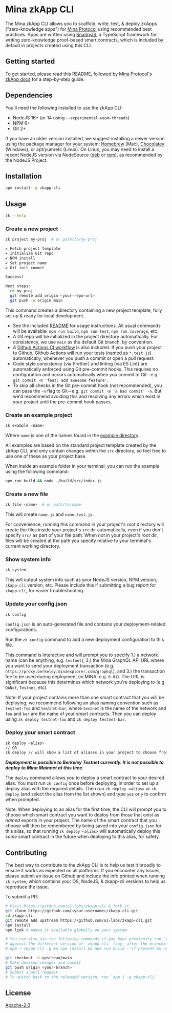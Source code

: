 # Mina zkApp CLI

The Mina zkApp CLI allows you to scaffold, write, test, & deploy zkApps
("zero-knowledge apps") for [Mina Protocol](https://minaprotocol.com/) using
recommended best practices. Apps are written using
[SnarkyJS](https://docs.minaprotocol.com/en/zkapps/snarkyjs-reference), a
TypeScript framework for writing zero-knowledge proof-based smart contracts,
which is included by default in projects created using this CLI.

## Getting started

To get started, please read this README, followed by [Mina Protocol's zkApp
docs](https://docs.minaprotocol.com/zkapps) for a step-by-step guide.

## Dependencies

You'll need the following installed to use the zkApp CLI:

- NodeJS 16+ (or 14 using `--experimental-wasm-threads`)
- NPM 6+
- Git 2+

If you have an older version installed, we suggest installing a newer version
using the package manager for your system: [Homebrew](https://brew.sh/) (Mac),
[Chocolatey](https://chocolatey.org/) (Windows), or apt/yum/etc (Linux). On
Linux, you may need to install a recent NodeJS version via NodeSource
([deb](https://github.com/nodesource/distributions#debinstall) or
[rpm](https://github.com/nodesource/distributions#rpminstall)), as recommended
by the NodeJS Project.

## Installation

```sh
npm install -g zkapp-cli
```

## Usage

```sh
zk --help
```

### Create a new project

```sh
zk project my-proj  # or path/to/my-proj

✔ Fetch project template
✔ Initialize Git repo
✔ NPM install
✔ Set project name
✔ Git init commit

Success!

Next steps:
  cd my-proj
  git remote add origin <your-repo-url>
  git push -u origin main
```

This command creates a directory containing a new project template, fully set up
& ready for local development.

- See the included [README](templates/project-ts/README.md) for usage instructions.
  All usual commands will be available: `npm run build`, `npm run test`,
  `npm run coverage`, etc.
- A Git repo will be initialized in the project directory automatically. For
  consistency, we use `main` as the default Git branch, by convention.
- A [Github Actions CI workflow](templates/project-ts/.github/workflows/ci.yml) is
  also included. If you push your project to Github, Github Actions will run
  your tests (named as `*.test.js`) automatically, whenever you push a commit or
  open a pull request.
- Code style consistency (via Prettier) and linting (via ES Lint) are
  automatically enforced using Git pre-commit hooks. This requires no
  configuration and occurs automatically when you commit to Git--e.g. `git commit -m 'feat: add awesome feature'`.
- To skip all checks in the Git pre-commit hook (not recommended), you can pass
  the `-n` flag to Git--e.g. `git commit -m 'a bad commit' -n`. But we'd
  recommend avoiding this and resolving any errors which exist in your project
  until the pre-commit hook passes.

### Create an example project

```sh
zk example <name>
```

Where `name` is one of the names found in the [example directory](examples).

All examples are based on the standard project template created by the
zkApp CLI, and only contain changes within the `src` directory, so feel free to use
one of these as your project base.

When inside an example folder in your terminal, you can run the example using
the following command:

```sh
npm run build && node ./build/src/index.js
```

### Create a new file

```sh
zk file <name>  # or path/to/name
```

This will create `name.js` and `name.test.js`.

For convenience, running this command in your project's _root_ directory will
create the files inside your project's `src` dir automatically, even if you
don't specify `src/` as part of your file path. When _not_ in your project's
root dir, files will be created at the path you specify relative to your
terminal's current working directory.

### Show system info

```sh
zk system
```

This will output system info such as your NodeJS version, NPM version,
`zkapp-cli` version, etc. Please include this if submitting a bug report for
`zkapp-cli`, for easier troubleshooting.

### Update your config.json

```sh
zk config
```

`config.json` is an auto-generated file and contains your deployment-related
configurations.

Run the `zk config` command to add a new deployment configuration to this file.

This command is interactive and will prompt you to specify 1.) a network name
(can be anything, e.g. `testnet`), 2.) the Mina GraphQL API URL where you want to
send your deployment transaction (e.g.
`https://proxy.berkeley.minaexplorer.com/graphql`), and 3.) the transaction fee
to be used during deployment (in MINA; e.g. `0.01`). The URL is significant
because this determines which network you're deploying to (e.g. `QANet`,
`Testnet`, etc).

Note: If your project contains more than one smart contract that you will be
deploying, we recommend following an alias naming convention such as `testnet-foo`
and `testnet-bar`, where `testnet` is the name of the network and `foo` and `bar`
are the name of your smart contracts. Then you can deploy using `zk deploy testnet-foo` and `zk deploy testnet-bar`.

### Deploy your smart contract

```sh
zk deploy <alias>
// OR
zk deploy // will show a list of aliases in your project to choose from
```

_**Deployment is possible to Berkeley Testnet currently. It is not possible to deploy
to Mina Mainnet at this time.**_

The `deploy` command allows you to deploy a smart contract to your desired
alias. You must run `zk config` once before deploying, in order to set up a
deploy alias with the required details. Then run `zk deploy <alias>` or `zk deploy` (and select the alias from the list shown) and type `yes` or `y` to
confirm when prompted.

Note: When deploying to an alias for the first time, the CLI will prompt you to
choose which smart contract you want to deploy from those that exist as _named_
exports in your project. The name of the smart contract that you choose will
then be remembered by being saved into your `config.json` for this alias, so
that running `zk deploy <alias>` will automatically deploy this _same_ smart
contract in the future when deploying to this alias, for safety.

## Contributing

The best way to contribute to the zkApp CLI is to help us test it broadly to
ensure it works as expected on all platforms. If you encounter any issues,
please submit an issue on Github and include the info printed when running `zk system`, which contains your OS, NodeJS, & zkapp-cli versions to help us
reproduce the issue.

To submit a PR:

```sh
# Visit https://github.com/o1-labs/zkapp-cli & fork it.
git clone https://github.com/<your-username>/zkapp-cli.git
cd zkapp-cli
git remote add upstream https://github.com/o1-labs/zkapp-cli.git
npm install
npm link # makes it available globally on your system

# You can also use the following commands if you have previously run `npm link`
# against the different version of `zkapp-cli` (say, after the branches switch):
# npm r zkapp-cli -g && npm install && npm run build --if-present && npm link

git checkout -b upstream/main
# Make desired changes and commit
git push origin <your-branch>
# Submit a pull request
# To switch back to the released version, run `npm i -g zkapp-cli`
```

## License

[Apache-2.0](LICENSE)
